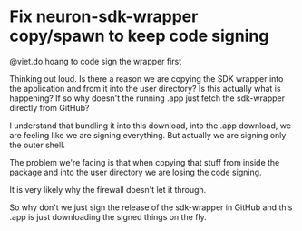 # Fix neuron-sdk-wrapper copy/spawn to keep code signing

@viet.do.hoang to code sign the wrapper first

Thinking out loud. Is there a reason we are copying the SDK wrapper into the application and from it into the user directory? Is this actually what is happening? If so why doesn't the running .app just fetch the sdk-wrapper directly from GitHub?

I understand that bundling it into this download, into the .app download, we are feeling like we are signing everything. But actually we are signing only the outer shell.

The problem we're facing is that when copying that stuff from inside the package and into the user directory we are losing the code signing.

It is very likely why the firewall doesn't let it through.

So why don't we just sign the release of the sdk-wrapper in GitHub and this .app is just downloading the signed things on the fly.

